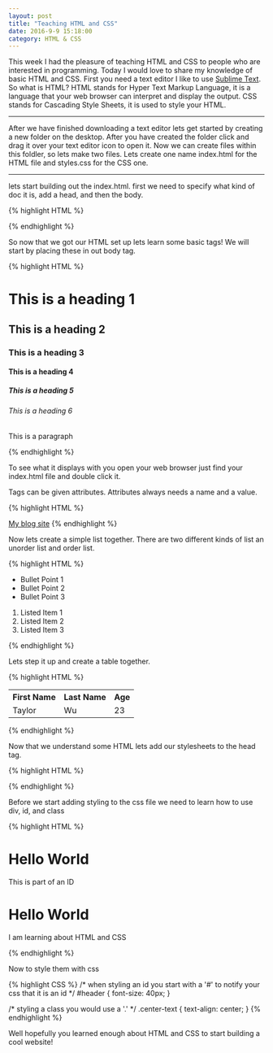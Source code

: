 ```yaml
---
layout: post
title: "Teaching HTML and CSS"
date: 2016-9-9 15:18:00
category: HTML & CSS
---
```


This week I had the pleasure of teaching HTML and CSS to people who are interested in programming. Today I would love to share my knowledge of basic HTML and CSS. First you need a text editor I like to use [Sublime Text][sublimetext]. So what is HTML? HTML stands for Hyper Text Markup Language, it is a language that your web browser can interpret and display the output. CSS stands for Cascading Style Sheets, it is used to style your HTML.

[sublimetext]: https://www.sublimetext.com/3
___

After we have finished downloading a text editor lets get started by creating a new folder on the desktop. After you have created the folder click and drag it over your text editor icon to open it. Now we can create files within this foldler, so lets make two files. Lets create one name index.html for the HTML file and styles.css for the CSS one.

___


lets start building out the index.html. first we need to specify what kind of doc it is, add a head, and then the body.

{% highlight HTML %}
<!DOCTYPE html>
<html>
	<head>
		<title>HTML Demo</title>
		<!-- Your style.css goes here -->
	</head>
	<body>
		<!-- Place your code in here! -->
	</body>
</html>
{% endhighlight %}

So now that we got our HTML set up lets learn some basic tags! We will start by placing these in out body tag.

{% highlight HTML %}
<!-- <h1> is the opening tag -->
<!-- Your content will go between these tags -->
<!-- </h1> will close the tag -->
<h1>This is a heading 1</h1>
<h2>This is a heading 2</h2>
<h3>This is a heading 3</h3>
<h4>This is a heading 4</h4>
<h5>This is a heading 5</h5>
<h6>This is a heading 6</h6>
<p>This is a paragraph</p>
{% endhighlight %}

To see what it displays with you open your web browser just find your index.html file and double click it.

Tags can be given attributes. Attributes always needs a name and a value.

{% highlight HTML %}
<!-- This is an a tag with an attribute name of href, and the value is my blog --> 
<!-- site url this will create a link that will take the user to my website -->
<a href="https://taylorwu21.github.io/">My blog site</a>
{% endhighlight %}


Now lets create a simple list together. There are two different kinds of list an unorder list and order list.

{% highlight HTML %}
<!-- This is the unorder list-->
<ul>
	<!-- These are li tags they stand for listed item -->
	<li>Bullet Point 1</li>
	<li>Bullet Point 2</li>
	<li>Bullet Point 3</li>
</ul>

<!-- This is the Orderlist -->
<ol>
	<!-- li tags are always nested inside ul or ol tags -->
	<li>Listed Item 1</li>
	<li>Listed Item 2</li>
	<li>Listed Item 3</li>
</ol>
{% endhighlight %}

Lets step it up and create a table together. 

{% highlight HTML %}
<!-- open tag for a table -->
<table>
	<!-- tr = table row -->
	<tr>
		<!-- th = table head it means its the first row of the table -->
		<th>First Name</th>
		<th>Last Name</th>
		<th>Age</th>
	</tr>
	<tr>
		<!-- td = table data -->
		<td>Taylor</td>
		<td>Wu</td>
		<td>23</td>
	</tr>
<!-- closes the table -->
</table>
{% endhighlight %}


Now that we understand some HTML lets add our stylesheets to the head tag.

{% highlight HTML %}
<link rel="stylesheet" href="styles.css">
{% endhighlight %}

Before we start adding styling to the css file we need to learn how to use div, id, and class

{% highlight HTML %}
<!-- an id must be unique to a page -->
<div id="header">
	<h1>Hello World</h1>
	<p>This is part of an ID</p>
</div>

<!-- we can add classes to any tags we want -->
<div class="center-text">
	<h1>Hello World</h1>
	<p>I am learning about HTML and CSS</p>
</div>
{% endhighlight %}

Now to style them with css

{% highlight CSS %}
/* when styling an id you start with a '#' to notify your css that it is an id */
#header {
	font-size: 40px;
}

/* styling a class you would use a '.' */
.center-text {
	text-align: center;
}
{% endhighlight %}

Well hopefully you learned enough about HTML and CSS to start building a cool website!



